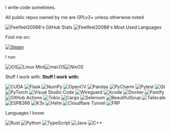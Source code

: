 I write code sometimes.

All public repos owned by me are GPLv3+ unless otherwise noted

<img src="https://github-readme-stats.vercel.app/api?username=Feelfeel20088&theme=react&show_icons=true&hide_border=false&count_private=true" alt="Feelfeel20088's GitHub Stats" /> <img src="https://github-readme-stats.vercel.app/api/top-langs/?username=Feelfeel20088&theme=react&show_icons=true&hide_border=false&count_private=true" alt="Feelfeel20088's Most Used Languages" />
<!--[![trophy](https://github-profile-trophy.vercel.app/?username=ryo-ma)](https://github.com/ryo-ma/github-profile-trophy)-->

Find me on:

[![Steam](https://img.shields.io/badge/steam-%23000000.svg?style=for-the-badge&logo=steam&logoColor=white)](https://steamcommunity.com/id/CootshkThe2nd)

I run:

![iOS](https://img.shields.io/badge/iOS-000000?style=for-the-badge&logo=ios&logoColor=white)![Linux Mint](https://img.shields.io/badge/Linux%20Mint-87CF3E?style=for-the-badge&logo=Linux%20Mint&logoColor=white)![macOS](https://img.shields.io/badge/mac%20os-000000?style=for-the-badge&logo=macos&logoColor=F0F0F0)![NixOS](https://img.shields.io/badge/NIXOS-5277C3.svg?style=for-the-badge&logo=NixOS&logoColor=white)

Stuff I work with:
**Stuff I work with:**

![CUDA](https://img.shields.io/badge/cuda-000000.svg?style=for-the-badge&logo=nVIDIA&logoColor=green)
![Flask](https://img.shields.io/badge/flask-%23000.svg?style=for-the-badge&logo=flask&logoColor=white)
![NumPy](https://img.shields.io/badge/numpy-%23013243.svg?style=for-the-badge&logo=numpy&logoColor=white)
![OpenCV](https://img.shields.io/badge/opencv-%23white.svg?style=for-the-badge&logo=opencv&logoColor=white)
![Pandas](https://img.shields.io/badge/pandas-%23150458.svg?style=for-the-badge&logo=pandas&logoColor=white)
![PyCharm](https://img.shields.io/badge/pycharm-143?style=for-the-badge&logo=pycharm&logoColor=black&color=black&labelColor=green)
![Pytest](https://img.shields.io/badge/pytest-%23ffffff.svg?style=for-the-badge&logo=pytest&logoColor=2f9fe3)
![Qt](https://img.shields.io/badge/Qt-%23217346.svg?style=for-the-badge&logo=Qt&logoColor=white)
![PyTorch](https://img.shields.io/badge/PyTorch-%23EE4C2C.svg?style=for-the-badge&logo=PyTorch&logoColor=white)
![Visual Studio Code](https://img.shields.io/badge/Visual%20Studio%20Code-0078d7.svg?style=for-the-badge&logo=visual-studio-code&logoColor=white)
![Wireguard](https://img.shields.io/badge/wireguard-%2388171A.svg?style=for-the-badge&logo=wireguard&logoColor=white)
![Xcode](https://img.shields.io/badge/Xcode-007ACC?style=for-the-badge&logo=Xcode&logoColor=white)
![Docker](https://img.shields.io/badge/Docker-2496ED?style=for-the-badge&logo=docker&logoColor=white)
![Fastify](https://img.shields.io/badge/Fastify-000000?style=for-the-badge&logo=fastify&logoColor=white)
![GitHub Actions](https://img.shields.io/badge/GitHub%20Actions-2088FF?style=for-the-badge&logo=github-actions&logoColor=white)
![Tokio](https://img.shields.io/badge/Tokio-8B00FF?style=for-the-badge&logo=rust&logoColor=white)
![Cargo](https://img.shields.io/badge/Cargo-000000?style=for-the-badge&logo=rust&logoColor=white)
![Selenium](https://img.shields.io/badge/selenium-43B02A?style=for-the-badge&logo=selenium&logoColor=white)
![BeautifulSoup](https://img.shields.io/badge/BeautifulSoup-000000?style=for-the-badge&logo=python&logoColor=white)
![Tailscale](https://img.shields.io/badge/Tailscale-0046FF?style=for-the-badge&logo=tailscale&logoColor=white)
![ESP8266](https://img.shields.io/badge/ESP8266-3C3C3C?style=for-the-badge&logo=espressif&logoColor=white)
![K3s](https://img.shields.io/badge/K3s-F9A03C?style=for-the-badge&logo=kubernetes&logoColor=white)
![Helm](https://img.shields.io/badge/Helm-0F1689?style=for-the-badge&logo=helm&logoColor=white)
![Cloudflare Tunnel](https://img.shields.io/badge/cloudflared-F38020?style=for-the-badge&logo=cloudflare&logoColor=white)
![FRP](https://img.shields.io/badge/FRP-%23000000.svg?style=for-the-badge&logo=fastapi&logoColor=white&label=Fast%20Reverse%20Proxy)




Languages I know:

![Rust](https://img.shields.io/badge/rust-%23000000.svg?style=for-the-badge&logo=rust&logoColor=white)
![Python](https://img.shields.io/badge/python-3670A0?style=for-the-badge&logo=python&logoColor=ffdd54)
![TypeScript](https://img.shields.io/badge/typescript-%23007ACC.svg?style=for-the-badge&logo=typescript&logoColor=white)
![Java](https://img.shields.io/badge/java-%23ED8B00.svg?style=for-the-badge&logo=openjdk&logoColor=white)
![C++](https://img.shields.io/badge/c++-%2300599C.svg?style=for-the-badge&logo=c%2B%2B&logoColor=white)


